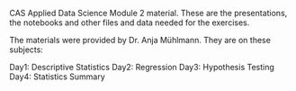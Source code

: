 CAS Applied Data Science
Module 2 material. These are the presentations, the notebooks and other files and data needed for the exercises. 

The materials were provided by Dr. Anja Mühlmann.
They are on these subjects:

Day1: Descriptive Statistics
Day2: Regression
Day3: Hypothesis Testing
Day4: Statistics Summary